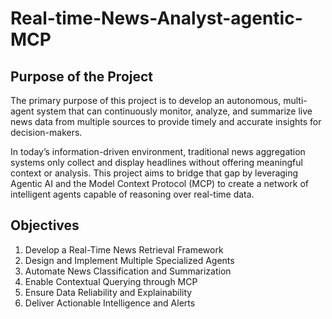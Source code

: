 # Real-time-News-Analyst-agentic-MCP

## Purpose of the Project

The primary purpose of this project is to develop an autonomous, multi-agent system that can continuously monitor, analyze, and summarize live news data from multiple sources to provide timely and accurate insights for decision-makers.

In today’s information-driven environment, traditional news aggregation systems only collect and display headlines without offering meaningful context or analysis. This project aims to bridge that gap by leveraging Agentic AI and the Model Context Protocol (MCP) to create a network of intelligent agents capable of reasoning over real-time data.

## Objectives

1.	Develop a Real-Time News Retrieval Framework
2.	Design and Implement Multiple Specialized Agents
3.	Automate News Classification and Summarization
4.	Enable Contextual Querying through MCP
5.	Ensure Data Reliability and Explainability
6.	Deliver Actionable Intelligence and Alerts
